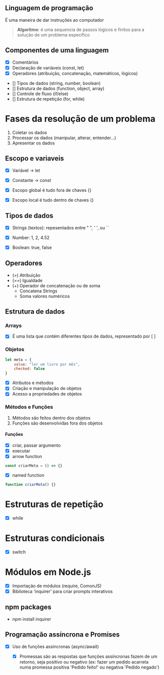 ## Linguagem de programação

É uma maneira de dar instruções ao computador

> **Algoritmo**: é uma sequencia de passos lógicos e finitos para a solução de um problema específico

## Componentes de uma linguagem

- [x] Comentários
- [x] Declaração de variáveis (const, let)
- [x] Operadores (atribuição, concatenação, matemáticos, lógicos)
- [] Tipos de dados (string, number, boolean)
- [] Estrutura de dados (function, object, array)
- [] Controle de fluxo (if/else)
- [] Estrutura de repetição (for, while)

# Fases da resolução de um problema
1. Coletar os dados
2. Processar os dados (manipular, alterar, entender...)
3. Apresentar os dados

## Escopo e variaveis
- [x] Variável -> let
- [x] Constante -> const
- [x] Escopo global é tudo fora de chaves {}
- [x] Escopo local é tudo dentro de chaves {}


## Tipos de dados
- [x] Strings (textos): repesentados entre " ", ' ', ou ``
- [x] Number: 1, 2, 4.52
- [x] Boolean: true, false


## Operadores
- (=) Atribuição
- (==) Igualdade
- (+) Operador de concatenação ou de soma
    - Concatena Strings
    - Soma valores numéricos

## Estrutura de dados
### Arrays
- [x] É uma lista que contém diferentes tipos de dados, representado por [ ]

### Objetos
```jsx
let meta = {
    value: "ler um livro por mês",
    checked: false
}
```
- [x] Atributos e métodos
- [x] Criação e manipulação de objetos
- [x] Acesso a propriedades de objetos

### Métodos e Funções
1. Métodos são feitos dentro dos objetos
2. Funções são desenvolvidas fora dos objetos

#### Funções
- [x] criar, passar argumento
- [x] executar
- [x] arrow function
```jsx
const criarMeta = () => {}
```
- [x] named function
```jsx
function criarMeta() {}
```

# Estruturas de repetição
- [x] while

# Estruturas condicionais
- [x] switch

# Módulos em Node.js
- [x] Importação de módulos (require, ComonJS)
- [x] Biblioteca 'inquirer' para criar prompts interativos
## npm packages
- npm install inquirer

## Programação assíncrona e Promises
- [x] Uso de funções assíncronas (async/await)
    - [x] Promessas são as respostas que funções assíncronas fazem de um retorno, seja positivo ou negativo (ex: fazer um pedido acarreta numa promessa positiva 'Pedido feito!' ou negativa 'Pedido negado')

